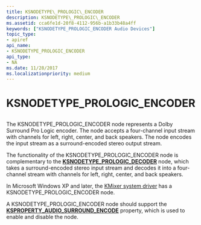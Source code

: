 ```yaml
---
title: KSNODETYPE\_PROLOGIC\_ENCODER
description: KSNODETYPE\_PROLOGIC\_ENCODER
ms.assetid: cca6fe1d-20f8-4112-956b-a1b33b48a4ff
keywords: ["KSNODETYPE_PROLOGIC_ENCODER Audio Devices"]
topic_type:
- apiref
api_name:
- KSNODETYPE_PROLOGIC_ENCODER
api_type:
- NA
ms.date: 11/28/2017
ms.localizationpriority: medium
---
```


# KSNODETYPE\_PROLOGIC\_ENCODER


## <span id="ddk_ksnodetype_prologic_encoder_ks"></span><span id="DDK_KSNODETYPE_PROLOGIC_ENCODER_KS"></span>


The KSNODETYPE\_PROLOGIC\_ENCODER node represents a Dolby Surround Pro Logic encoder. The node accepts a four-channel input stream with channels for left, right, center, and back speakers. The node encodes the input stream as a surround-encoded stereo output stream.

The functionality of the KSNODETYPE\_PROLOGIC\_ENCODER node is complementary to the [**KSNODETYPE\_PROLOGIC\_DECODER**](ksnodetype-prologic-decoder.md) node, which takes a surround-encoded stereo input stream and decodes it into a four-channel stream with channels for left, right, center, and back speakers.

In Microsoft Windows XP and later, the [KMixer system driver](https://docs.microsoft.com/windows-hardware/drivers/audio/kernel-mode-wdm-audio-components#kmixer-system-driver) has a KSNODETYPE\_PROLOGIC\_ENCODER node.

A KSNODETYPE\_PROLOGIC\_ENCODER node should support the [**KSPROPERTY\_AUDIO\_SURROUND\_ENCODE**](ksproperty-audio-surround-encode.md) property, which is used to enable and disable the node.

 

 





